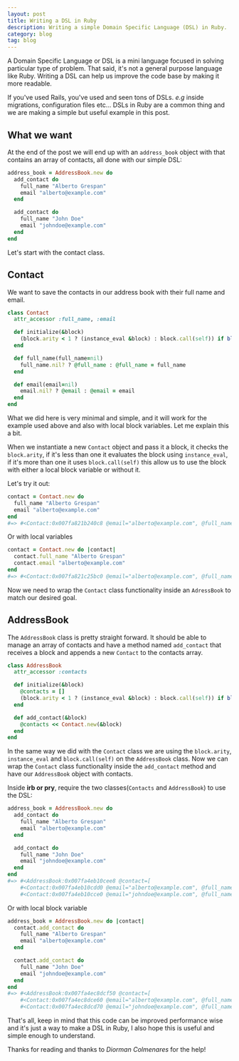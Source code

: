 ```yaml
---
layout: post
title: Writing a DSL in Ruby
description: Writing a simple Domain Specific Language (DSL) in Ruby.
category: blog
tag: blog
---
```


A Domain Specific Language or DSL is a mini language focused in solving
particular type of problem. That said, it's not a general purpose language like
Ruby. Writing a DSL can help us improve the code base by making it more
readable.

If you've used Rails, you've used and seen tons of DSLs. *e.g* inside
migrations, configuration files etc... DSLs in Ruby are a common thing and we
are making a simple but useful example in this post.

## What we want

At the end of the post we will end up with an `address_book` object with that
contains an array of contacts, all done with our simple DSL:

```ruby
address_book = AddressBook.new do
  add_contact do
    full_name "Alberto Grespan"
    email "alberto@example.com"
  end

  add_contact do
    full_name "John Doe"
    email "johndoe@example.com"
  end
end
```

Let's start with the contact class.

## Contact

We want to save the contacts in our address book with their full name and email.

```ruby
class Contact
  attr_accessor :full_name, :email

  def initialize(&block)
    (block.arity < 1 ? (instance_eval &block) : block.call(self)) if block_given?
  end

  def full_name(full_name=nil)
    full_name.nil? ? @full_name : @full_name = full_name
  end

  def email(email=nil)
    email.nil? ? @email : @email = email
  end
end
```

What we did here is very minimal and simple, and it will work for the example
used above and also with local block variables. Let me explain this a bit.

When we instantiate a new `Contact` object and pass it a block, it checks the
`block.arity`, if it's less than one it evaluates the block using
`instance_eval`, if it's more than one it uses `block.call(self)` this allow us
to use the block with either a local block variable or without it.

Let's try it out:

```ruby
contact = Contact.new do
  full_name "Alberto Grespan"
  email "alberto@example.com"
end
#=> #<Contact:0x007fa821b240c8 @email="alberto@example.com", @full_name="Alberto Grespan">
```

Or with local variables

```ruby
contact = Contact.new do |contact|
  contact.full_name "Alberto Grespan"
  contact.email "alberto@example.com"
end
#=> #<Contact:0x007fa821c25bc0 @email="alberto@example.com", @full_name="Alberto Grespan">
```

Now we need to wrap the `Contact` class functionality inside an `AdressBook` to
match our desired goal.

## AddressBook

The `AddressBook` class is pretty straight forward. It should be able to manage
an array of contacts and have a method named `add_contact` that receives a block
and appends a new `Contact` to the contacts array.

```ruby
class AddressBook
  attr_accessor :contacts

  def initialize(&block)
    @contacts = []
    (block.arity < 1 ? (instance_eval &block) : block.call(self)) if block_given?
  end

  def add_contact(&block)
    @contacts << Contact.new(&block)
  end
end
```

In the same way we did with the `Contact` class we are using the `block.arity`,
`instance_eval` and `block.call(self)` on the `AddressBook` class. Now we can
wrap the `Contact` class functionality inside the `add_contact` method and have
our `AddressBook` object with contacts.

Inside **irb or pry**, require the two classes(`Contacts` and `AddressBook`) to
use the DSL:

```ruby
address_book = AddressBook.new do
  add_contact do
    full_name "Alberto Grespan"
    email "alberto@example.com"
  end

  add_contact do
    full_name "John Doe"
    email "johndoe@example.com"
  end
end
#=> #<AddressBook:0x007fa4eb10cee8 @contact=[
    #<Contact:0x007fa4eb10cdd0 @email="alberto@example.com", @full_name="Alberto Grespan">,
    #<Contact:0x007fa4eb10cce0 @email="johndoe@example.com", @full_name="John Doe">]>
```

Or with local block variable

```ruby
address_book = AddressBook.new do |contact|
  contact.add_contact do
    full_name "Alberto Grespan"
    email "alberto@example.com"
  end

  contact.add_contact do
    full_name "John Doe"
    email "johndoe@example.com"
  end
end
#=> #<AddressBook:0x007fa4ec8dcf50 @contact=[
    #<Contact:0x007fa4ec8dce60 @email="alberto@example.com", @full_name="Alberto Grespan">,
    #<Contact:0x007fa4ec8dcd70 @email="johndoe@example.com", @full_name="John Doe">]>
```

That's all, keep in mind that this code can be improved performance wise and
it's just a way to make a DSL in Ruby, I also hope this is useful and simple
enough to understand.

Thanks for reading and thanks to *Diorman Colmenares* for the help!

